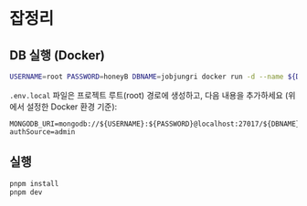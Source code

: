 # 잡정리

## DB 실행 (Docker)

```bash
USERNAME=root PASSWORD=honeyB DBNAME=jobjungri docker run -d --name ${DBNAME}-mongo -p 27017:27017 -e MONGO_INITDB_ROOT_USERNAME=${USERNAME} -e MONGO_INITDB_ROOT_PASSWORD=${PASSWORD} -e MONGO_INITDB_DATABASE=${DBNAME} mongo:latest
```

`.env.local` 파일은 프로젝트 루트(root) 경로에 생성하고, 다음 내용을 추가하세요 (위에서 설정한 Docker 환경 기준):

```
MONGODB_URI=mongodb://${USERNAME}:${PASSWORD}@localhost:27017/${DBNAME}?authSource=admin
```

## 실행

```bash
pnpm install
pnpm dev
```
